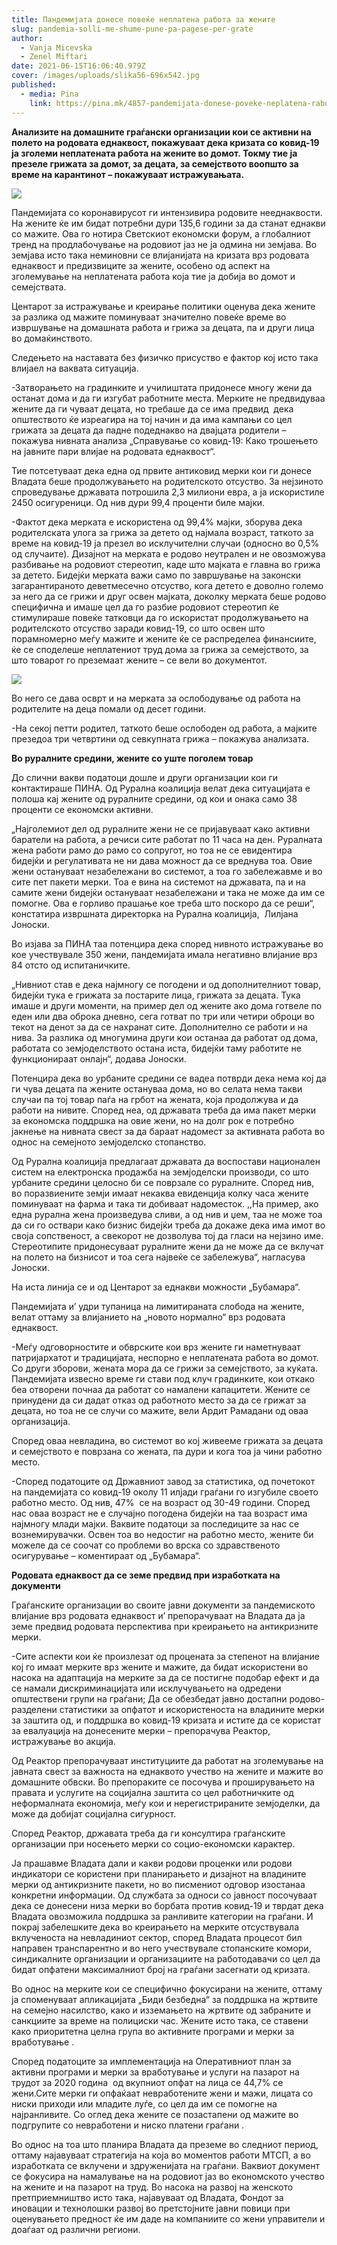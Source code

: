 ```yaml
---
title: Пандемијата донесе повеќе неплатена работа за жените
slug: pandemia-solli-me-shume-pune-pa-pagese-per-grate
author:
  - Vanja Micevska
  - Zenel Miftari
date: 2021-06-15T16:06:40.979Z
cover: /images/uploads/slika56-696x542.jpg
published:
  - media: Pina
    link: https://pina.mk/4857-pandemijata-donese-poveke-neplatena-rabota-za-zhenite/
---
```

**Анализите на домашните граѓански организации кои се активни на полето на родовата еднаквост, покажуваат дека кризата со ковид-19 ја зголеми неплатената работа на жените во домот. Токму тие ја презеле грижата за домот, за децата, за семејството воопшто за време на карантинот – покажуваат истражувањата.**

![](/images/uploads/3.jpg)

Пандемијата со коронавирусот ги интензивира родовите нееднаквости. На жените ќе им бидат потребни дури 135,6 години за да станат еднакви со мажите. Ова го нотира Светскиот економски форум, а глобалниот тренд на продлабочување на родовиот јаз не ја одмина ни земјава. Во земјава исто така неминовни се влијанијата на кризата врз родовата еднаквост и предизвиците за жените, особено од аспект на зголемување на неплатената работа која тие ја добија во домот и семејствата.

Центарот за истражување и креирање политики оценува дека жените за разлика од мажите поминуваат значително повеќе време во извршување на домашната работа и грижа за децата, па и други лица во домаќинството.

Следењето на наставата без физичко присуство е фактор кој исто така влијаел на ваквата ситуација.

\-Затворањето на градинките и училиштата придонесе многу жени да останат дома и да ги изгубат работните места. Мерките не предвидуваа жените да ги чуваат децата, но требаше да се има предвид  дека општеството ќе изреагира на тој начин и да има кампањи со цел грижата за децата да падне подеднакво на двајцата родители – покажува нивната анализа „Справување со ковид-19: Како трошењето на јавните пари влијае на родовата еднаквост“.

Тие потсетуваат дека една од првите антиковид мерки кои ги донесе Владата беше продолжувањето на родителското отсуство. За нејзиното спроведување државата потрошила 2,3 милиони евра, а ја искористиле 2450 осигуреници. Од нив дури 99,4 проценти биле мајки.

\-Фактот дека мерката е искористена од 99,4% мајки, зборува дека родителската улога за грижа за детето од најмала возраст, таткото за време на ковид-19 ја презел во исклучителни случаи (односно во 0,5% од случаите). Дизајнот на мерката е родово неутрален и не овозможува разбивање на родовиот стереотип, каде што мајката е главна во грижа за детето. Бидејќи мерката важи само по завршување на законски загарантираното деветмесечно отсуство, кога детето е доволно големо за него да се грижи и друг освен мајката, доколку мерката беше родово специфична и имаше цел да го разбие родовиот стереотип ќе стимулираше повеќе татковци да го искористат продолжувањето на родителското отсуство заради ковид-19, со што освен што порамномерно меѓу мажите и жените ќе се распределеа финансиите, ќе се споделеше неплатениот труд дома за грижа за семејството, за што товарот го преземаат жените – се вели во документот.

![](/images/uploads/333.jpg)

Во него се дава осврт и на мерката за ослободување од работа на родителите на деца помали од десет години.

\-На секој петти родител, таткото беше ослободен од работа, а мајките презедоа три четвртини од севкупната грижа – покажува анализата.

**Во руралните средини, жените со уште поголем товар**

До слични вакви податоци дошле и други организации кои ги контактираше ПИНА. Од Рурална коалиција велат дека ситуацијата е полоша кај жените од руралните средини, од кои и онака само 38 проценти се економски активни.

„Најголемиот дел од руралните жени не се пријавуваат како активни баратели на работа, а речиси сите работат по 11 часа на ден. Руралната жена работи рамо до рамо со сопругот, но тоа не се евидентира бидејќи и регулативата не ни дава можност да се вреднува тоа. Овие жени остануваат незабележани во системот, а тоа го забележавме и во сите пет пакети мерки. Тоа е вина на системот на државата, па и на самите жени бидејќи остануваат незабележани и така не може да им се помогне. Ова е горливо прашање кое треба што поскоро да се реши“, констатира извршната директорка на Рурална коалиција,  Лилјана Јоноски.

Во изјава за ПИНА таа потенцира дека според нивното истражување во кое учествувале 350 жени, пандемијата имала негативно влијание врз 84 отсто од испитаничките.

„Нивниот став е дека најмногу се погодени и од дополнителниот товар, бидејќи тука е грижата за постарите лица, грижата за децата. Тука имаше и други моменти, на пример дел од жените ако дома готвеле по еден или два оброка дневно, сега готват по три или четири оброци во текот на денот за да се нахранат сите. Дополнително се работи и на нива. За разлика од многумина други кои останаа да работат од дома, работата со земјоделството остана иста, бидејќи таму работите не функционираат онлајн“, додава Јоноски.

Потенцира дека во урбаните средини се вадеа потврди дека нема кој да ги чува децата па жените остануваа дома, но во селата нема такви случаи па тој товар паѓа на грбот на жената, која продолжува и да работи на нивите. Според неа, од државата треба да има пакет мерки за економска поддршка на овие жени, но на долг рок е потребно јакнење на нивната свест за да бараат надомест за активната работа во однос на семејното земјоделско стопанство.

Од Рурална коалиција предлагаат државата да воспостави национален систем на електронска продажба на земјоделски производи, со што урбаните средини целосно би се поврзале со руралните. Според нив, во поразвиените земји имаат некаква евиденција колку часа жените поминуваат на фарма и така ти добиваат надоместок. ,,На пример, ако една рурална жена произведува сливи, а од нив и џем, таа не може тоа да си го оствари како бизнис бидејќи треба да докаже дека има имот во своја сопственост, а свекорот не дозволува тој да гласи на нејзино име. Стереотипите придонесуваат руралните жени да не може да се вклучат на полето на бизнисот и тоа сега највеќе се забележува“, нагласува Јоноски.

На иста линија се и од Центарот за еднакви можности „Бубамара“.

Пандемијата и’ удри тупаница на лимитираната слобода на жените, велат оттаму за влијанието на „новото нормално“ врз родовата еднаквост.

\-Меѓу одговорностите и обврските кои врз жените ги наметнуваат патријархатот и традицијата, неспорно е неплатената работа во домот. Со други зборови, жената мора да се грижи за семејството, за куќата. Пандемијата извесно време ги стави под клуч градинките, кои откако беа отворени почнаа да работат со намалени капацитети. Жените се принудени да си дадат отказ од работното место за да се грижат за децата, но тоа не се случи со мажите, вели Ардит Рамадани од оваа организација.

Според оваа невладина, во системот во кој живееме грижата за децата и семејството е поврзана со жената, па дури и кога тоа ја чини работно место.

\-Според податоците од Државниот завод за статистика, од почетокот на пандемијата со ковид-19 околу 11 илјади граѓани го изгубиле своето работно место. Од нив, 47%  се на возраст од 30-49 години. Според нас оваа возраст не е случајно погодена бидејќи на таа возраст има најмногу млади мајки. Ваквите податоци за последиците за нас се вознемирувачки. Освен тоа во недостиг на работно место, жените би можеле да се соочат со проблеми во врска со здравственото осигурување – коментираат од „Бубамара“.

**Родовата еднаквост да се земе предвид при изработката на документи**

Граѓанските организации во своите јавни документи за пандемиското влијание врз родовата еднаквост и’ препорачуваат на Владата да ја земе предвид родовата перспектива при креирањето на антикризните мерки.

\-Сите аспекти кои ќе произлезат од процената за степенот на влијание кој го имаат мерките врз жените и мажите, да бидат искористени во насока на адаптација на мерките за да се постигне подобар ефект и да се намали дискриминацијата или исклучувањето на одредени општествени групи на граѓани; Да се обезбедат јавно достапни родово-разделени статистики за опфатот и искористеноста на владините мерки за заштита од, и поддршка во ковид-19 кризата и истите да се користат за евалуација на донесените мерки – препорачува Реактор, истражување во акција.

Од Реактор препорачуваат институциите да работат на зголемување на јавната свест за важноста на еднаквото учество на жените и мажите во домашните обвски. Во препораките се посочува и проширувањето на правата и услугите на социјална заштита со цел работничките од неформалната економија, меѓу кои и нерегистрираните земјоделки, да може да добијат социјална сигурност.

Според Реактор, државата треба да ги консултира граѓанските организации при носењето мерки со социо-економски карактер.

Ја прашавме Владата дали и какви родови проценки или родови индикатори се користени при планирањето и дизајнот на владините мерки од антикризните пакети, но во писмениот одговор изостанаа конкретни информации. Од службата за односи со јавност посочуваат дека се донесени низа мерки во борбата против ковид-19 и тврдат дека Владата овозможила поддршка за ранливите категории на граѓани. И покрај забелешките дека во креирањето на мерките отсуствувала вклученоста на невладиниот сектор, според Владата процесот бил направен транспарентно и во него учествувале стопанските комори, синдикалните организации и организациите на работодавачи со цел да бидат опфатени максималниот број на граѓани засегнати од кризата.

Во однос на мерките кои се специфично фокусирани на жените, оттаму ја споменуваат апликацијата „Биди безбедна“ за поддршка на жртвите на семејно насилство, како и изземањето на жртвите од забраните и санкциите за време на полициски час. Жените исто така, се ставени како приоритетна целна група во активните програми и мерки за вработување .

Според податоците за имплементација на Оперативниот план за активни програми и мерки за вработување и услуги на пазарот на трудот за 2020 година  од вкупниот опфат на лица се 44,7% се жени.Сите мерки ги опфаќаат невработените жени и мажи, лицата со ниски приходи или младите луѓе, со цел да им се помогне на најранливите. Со оглед дека жените се позастапени од мажите во подгрупите со невработени и ниско платени граѓани .

Во однос на тоа што планира Владата да преземе во следниот период, оттаму најавуваат стратегија на која во моментов работи МТСП, а во изработката се вклучени и здруженијата на граѓани. Ваквиот документ се фокусира на намалување на на родовиот јаз во економското учество на жените и на пазарот на труд. Во насока на развој на женското претприемништво исто така, најавуваат од Владата, Фондот за иновации и технолошки развој во претстојните јавни повици при оценувањето предност ќе им даде на компаниите со жени управители и доаѓаат од различни региони.